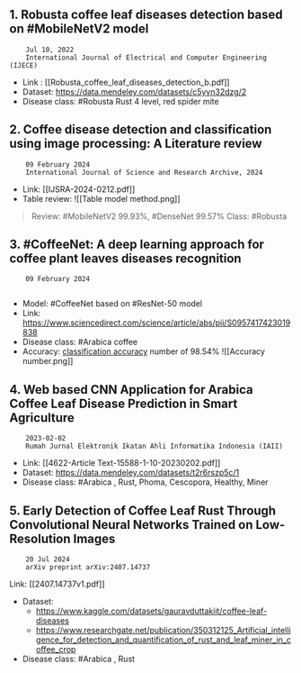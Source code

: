 ## 1. Robusta coffee leaf diseases detection based on #MobileNetV2 model 
```
	Jul 10, 2022
	International Journal of Electrical and Computer Engineering (IJECE)
```
+ Link : [[Robusta_coffee_leaf_diseases_detection_b.pdf]]
+ Dataset: https://data.mendeley.com/datasets/c5yvn32dzg/2
+ Disease class: #Robusta Rust 4 level, red spider mite

## 2. Coffee disease detection and classification using image processing: A Literature review
```
	09 February 2024
	International Journal of Science and Research Archive, 2024
```
+ Link: [[IJSRA-2024-0212.pdf]]
+ Table review:
![[Table model method.png]]

> Review: #MobileNetV2 99.93%, #DenseNet 99.57%
> Class: #Robusta 

## 3. #CoffeeNet: A deep learning approach for coffee plant leaves diseases recognition
```
	09 February 2024
	
```
+ Model: #CoffeeNet based on #ResNet-50 model
+ Link: https://www.sciencedirect.com/science/article/abs/pii/S0957417423019838
+ Disease class: #Arabica coffee
+ Accuracy: [classification accuracy](https://www.sciencedirect.com/topics/engineering/classification-accuracy "Learn more about classification accuracy from ScienceDirect's AI-generated Topic Pages") number of 98.54%
![[Accuracy number.png]]

## 4. Web based CNN Application for Arabica Coffee Leaf Disease Prediction in Smart Agriculture
```
	2023-02-02
	Rumah Jurnal Elektronik Ikatan Ahli Informatika Indonesia (IAII)
```
+ Link: [[4622-Article Text-15588-1-10-20230202.pdf]]
+ Dataset: https://data.mendeley.com/datasets/t2r6rszp5c/1
+ Disease class: #Arabica , Rust, Phoma, Cescopora, Healthy, Miner

## 5. Early Detection of Coffee Leaf Rust Through Convolutional Neural Networks Trained on Low-Resolution Images
```
	20 Jul 2024
	arXiv preprint arXiv:2407.14737
```
Link: [[2407.14737v1.pdf]]
+ Dataset: 
	+  https://www.kaggle.com/datasets/gauravduttakiit/coffee-leaf-diseases
	+ https://www.researchgate.net/publication/350312125_Artificial_intelligence_for_detection_and_quantification_of_rust_and_leaf_miner_in_coffee_crop
+ Disease class: #Arabica , Rust